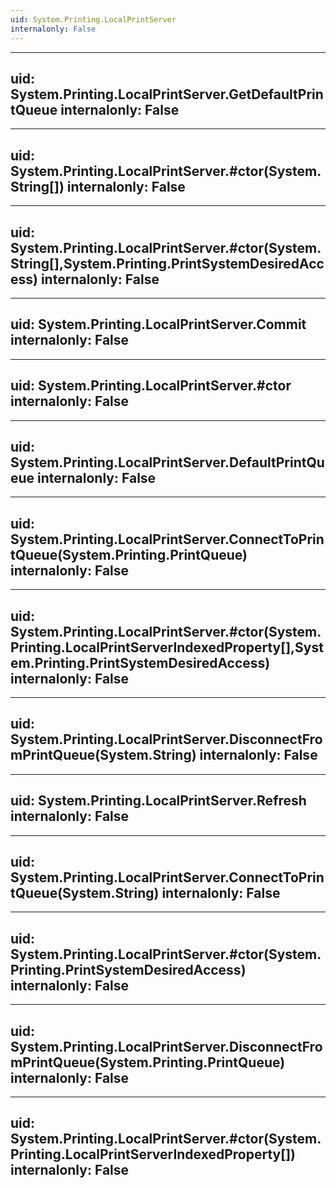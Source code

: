 ```yaml
---
uid: System.Printing.LocalPrintServer
internalonly: False
---
```


---
uid: System.Printing.LocalPrintServer.GetDefaultPrintQueue
internalonly: False
---

---
uid: System.Printing.LocalPrintServer.#ctor(System.String[])
internalonly: False
---

---
uid: System.Printing.LocalPrintServer.#ctor(System.String[],System.Printing.PrintSystemDesiredAccess)
internalonly: False
---

---
uid: System.Printing.LocalPrintServer.Commit
internalonly: False
---

---
uid: System.Printing.LocalPrintServer.#ctor
internalonly: False
---

---
uid: System.Printing.LocalPrintServer.DefaultPrintQueue
internalonly: False
---

---
uid: System.Printing.LocalPrintServer.ConnectToPrintQueue(System.Printing.PrintQueue)
internalonly: False
---

---
uid: System.Printing.LocalPrintServer.#ctor(System.Printing.LocalPrintServerIndexedProperty[],System.Printing.PrintSystemDesiredAccess)
internalonly: False
---

---
uid: System.Printing.LocalPrintServer.DisconnectFromPrintQueue(System.String)
internalonly: False
---

---
uid: System.Printing.LocalPrintServer.Refresh
internalonly: False
---

---
uid: System.Printing.LocalPrintServer.ConnectToPrintQueue(System.String)
internalonly: False
---

---
uid: System.Printing.LocalPrintServer.#ctor(System.Printing.PrintSystemDesiredAccess)
internalonly: False
---

---
uid: System.Printing.LocalPrintServer.DisconnectFromPrintQueue(System.Printing.PrintQueue)
internalonly: False
---

---
uid: System.Printing.LocalPrintServer.#ctor(System.Printing.LocalPrintServerIndexedProperty[])
internalonly: False
---
